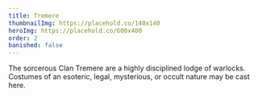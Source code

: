 ```yaml
---
title: Tremere
thumbnailImg: https://placehold.co/140x140
heroImg: https://placehold.co/600x400
order: 2
banished: false
---
```


The sorcerous Clan Tremere are a highly disciplined lodge of warlocks. Costumes of an esoteric, legal, mysterious, or occult nature may be cast here.
